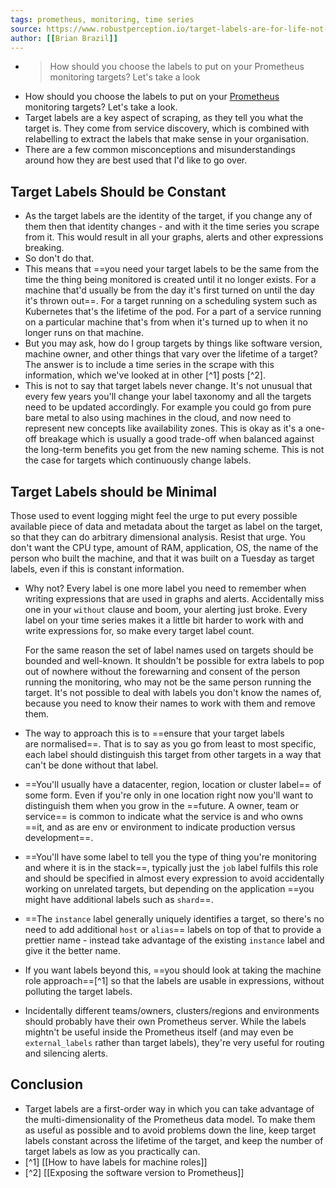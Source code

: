 ```yaml
---
tags: prometheus, monitoring, time series
source: https://www.robustperception.io/target-labels-are-for-life-not-just-for-christmas
author: [[Brian Brazil]] 
---
```


-
  > How should you choose the labels to put on your Prometheus monitoring targets? Let's take a look
- How should you choose the labels to put on your [Prometheus](https://prometheus.io/) monitoring targets? Let's take a look.
- Target labels are a key aspect of scraping, as they tell you what the target is. They come from service discovery, which is combined with relabelling to extract the labels that make sense in your organisation.
- There are a few common misconceptions and misunderstandings around how they are best used that I'd like to go over.
## Target Labels Should be Constant
- As the target labels are the identity of the target, if you change any of them then that identity changes - and with it the time series you scrape from it. This would result in all your graphs, alerts and other expressions breaking.
- So don't do that.
- This means that ==you need your target labels to be the same from the time the thing being monitored is created until it no longer exists. For a machine that'd usually be from the day it's first turned on until the day it's thrown out==. For a target running on a scheduling system such as Kubernetes that's the lifetime of the pod. For a part of a service running on a particular machine that's from when it's turned up to when it no longer runs on that machine.
- But you may ask, how do I group targets by things like software version, machine owner, and other things that vary over the lifetime of a target? The answer is to include a time series in the scrape with this information, which we've looked at in other [^1] posts [^2].
- This is not to say that target labels never change. It's not unusual that every few years you'll change your label taxonomy and all the targets need to be updated accordingly. For example you could go from pure bare metal to also using machines in the cloud, and now need to represent new concepts like availability zones. This is okay as it's a one-off breakage which is usually a good trade-off when balanced against the long-term benefits you get from the new naming scheme. This is not the case for targets which continuously change labels.
## Target Labels should be Minimal

Those used to event logging might feel the urge to put every possible available piece of data and metadata about the target as label on the target, so that they can do arbitrary dimensional analysis. Resist that urge. You don't want the CPU type, amount of RAM, application, OS, the name of the person who built the machine, and that it was built on a Tuesday as target labels, even if this is constant information.
- Why not? Every label is one more label you need to remember when writing expressions that are used in graphs and alerts. Accidentally miss one in your `without` clause and boom, your alerting just broke. Every label on your time series makes it a little bit harder to work with and write expressions for, so make every target label count.
  
  For the same reason the set of label names used on targets should be bounded and well-known. It shouldn't be possible for extra labels to pop out of nowhere without the forewarning and consent of the person running the monitoring, who may not be the same person running the target. It's not possible to deal with labels you don't know the names of, because you need to know their names to work with them and remove them.
- The way to approach this is to ==ensure that your target labels are normalised==. That is to say as you go from least to most specific, each label should distinguish this target from other targets in a way that can't be done without that label.
- ==You'll usually have a datacenter, region, location or cluster label== of some form. Even if you're only in one location right now you'll want to distinguish them when you grow in the ==future. A owner, team or service== is common to indicate what the service is and who owns ==it, and as are env or environment to indicate production versus development==.
- ==You'll have some label to tell you the type of thing you're monitoring and where it is in the stack==, typically just the `job` label fulfils this role and should be specified in almost every expression to avoid accidentally working on unrelated targets, but depending on the application ==you might have additional labels such as `shard`==.
- ==The `instance` label generally uniquely identifies a target, so there's no need to add additional `host` or `alias`== labels on top of that to provide a prettier name - instead take advantage of the existing `instance` label and give it the better name.
- If you want labels beyond this, ==you should look at taking the machine role approach==[^1] so that the labels are usable in expressions, without polluting the target labels.
- Incidentally different teams/owners, clusters/regions and environments should probably have their own Prometheus server. While the labels mightn't be useful inside the Prometheus itself (and may even be `external_labels` rather than target labels), they're very useful for routing and silencing alerts.
## Conclusion
- Target labels are a first-order way in which you can take advantage of the multi-dimensionality of the Prometheus data model. To make them as useful as possible and to avoid problems down the line, keep target labels constant across the lifetime of the target, and keep the number of target labels as low as you practically can.
- [^1] [[How to have labels for machine roles]]
- [^2] [[Exposing the software version to Prometheus]]